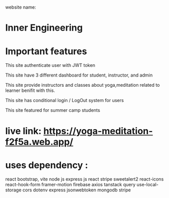 # 

website name: 
# Inner Engineering
 
# Important features
This site authenticate user with JWT token

This site have 3 different dashboard for student, instructor, and admin

This site provide instructors and classes about yoga,meditation related to learner benifit  with this.

This site has conditional login / LogOut system for users

This site featured for summer camp students

# live link:  https://yoga-meditation-f2f5a.web.app/
 
# uses dependency :
react bootstrap,
vite
node js
express js
react 
stripe
sweetalert2
react-icons
react-hook-form
framer-motion
firebase
axios
tanstack query
use-local-storage
cors
dotenv
express
jsonwebtoken
mongodb
stripe


